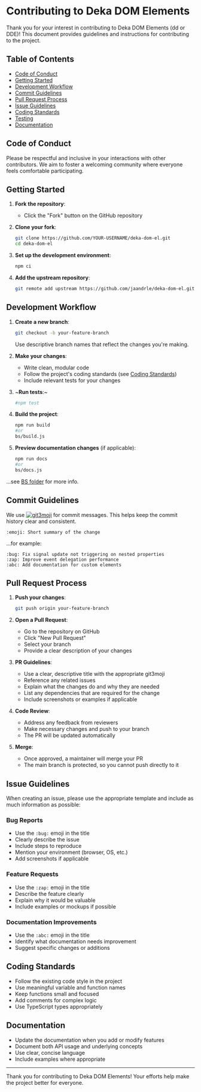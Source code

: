 # Contributing to Deka DOM Elements

Thank you for your interest in contributing to Deka DOM Elements (dd<el> or DDE)! This document provides guidelines and
instructions for contributing to the project.

## Table of Contents

- [Code of Conduct](#code-of-conduct)
- [Getting Started](#getting-started)
- [Development Workflow](#development-workflow)
- [Commit Guidelines](#commit-guidelines)
- [Pull Request Process](#pull-request-process)
- [Issue Guidelines](#issue-guidelines)
- [Coding Standards](#coding-standards)
- [Testing](#testing)
- [Documentation](#documentation)

## Code of Conduct

Please be respectful and inclusive in your interactions with other contributors. We aim to foster a welcoming community
where everyone feels comfortable participating.

## Getting Started

1. **Fork the repository**:
	- Click the "Fork" button on the GitHub repository

2. **Clone your fork**:
	```bash
	git clone https://github.com/YOUR-USERNAME/deka-dom-el.git
	cd deka-dom-el
	```

3. **Set up the development environment**:
	```bash
	npm ci
	```

4. **Add the upstream repository**:
	```bash
	git remote add upstream https://github.com/jaandrle/deka-dom-el.git
	```

## Development Workflow

1. **Create a new branch**:
	```bash
	git checkout -b your-feature-branch
	```
	Use descriptive branch names that reflect the changes you're making.

2. **Make your changes**:
	- Write clean, modular code
	- Follow the project's coding standards (see [Coding Standards](#coding-standards))
	- Include relevant tests for your changes

3. ~**Run tests**:~
	```bash
	#npm test
	```

4. **Build the project**:
	```bash
	npm run build
	#or
	bs/build.js
	```

5. **Preview documentation changes** (if applicable):
	```bash
	npm run docs
	#or
	bs/docs.js
	```

…see [BS folder](./bs/README.md) for more info.

## Commit Guidelines

We use
[![git3moji](https://img.shields.io/badge/git3moji%E2%80%93v1-%E2%9A%A1%EF%B8%8F%F0%9F%90%9B%F0%9F%93%BA%F0%9F%91%AE%F0%9F%94%A4-fffad8.svg?style=flat-square)](https://robinpokorny.github.io/git3moji/) <!-- editorconfig-checker-disable-line -->
for commit messages. This helps keep the commit history clear and consistent.

```
:emoji: Short summary of the change
```
…for example:

```
:bug: Fix signal update not triggering on nested properties
:zap: Improve event delegation performance
:abc: Add documentation for custom elements
```

## Pull Request Process

1. **Push your changes**:
	```bash
	git push origin your-feature-branch
	```

2. **Open a Pull Request**:
	- Go to the repository on GitHub
	- Click "New Pull Request"
	- Select your branch
	- Provide a clear description of your changes

3. **PR Guidelines**:
	- Use a clear, descriptive title with the appropriate git3moji
	- Reference any related issues
	- Explain what the changes do and why they are needed
	- List any dependencies that are required for the change
	- Include screenshots or examples if applicable

4. **Code Review**:
	- Address any feedback from reviewers
	- Make necessary changes and push to your branch
	- The PR will be updated automatically

5. **Merge**:
	- Once approved, a maintainer will merge your PR
	- The main branch is protected, so you cannot push directly to it

## Issue Guidelines

When creating an issue, please use the appropriate template and include as much information as possible:

### Bug Reports

- Use the `:bug:` emoji in the title
- Clearly describe the issue
- Include steps to reproduce
- Mention your environment (browser, OS, etc.)
- Add screenshots if applicable

### Feature Requests

- Use the `:zap:` emoji in the title
- Describe the feature clearly
- Explain why it would be valuable
- Include examples or mockups if possible

### Documentation Improvements

- Use the `:abc:` emoji in the title
- Identify what documentation needs improvement
- Suggest specific changes or additions

## Coding Standards

- Follow the existing code style in the project
- Use meaningful variable and function names
- Keep functions small and focused
- Add comments for complex logic
- Use TypeScript types appropriately

<!--
## Testing

- Add tests for new features
- Update tests for modified code
- Ensure all tests pass before submitting a PR
-->

## Documentation

- Update the documentation when you add or modify features
- Document both API usage and underlying concepts
- Use clear, concise language
- Include examples where appropriate

---

Thank you for contributing to Deka DOM Elements! Your efforts help make the project better for everyone.
